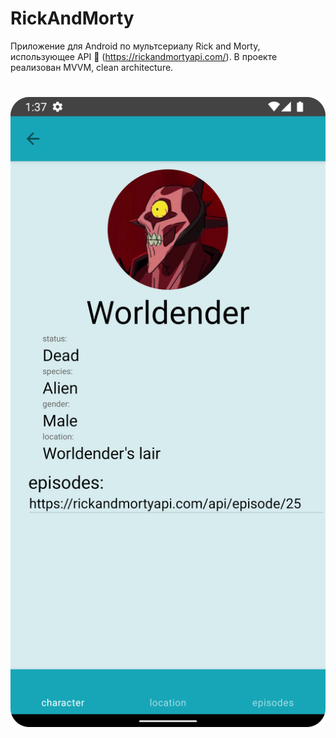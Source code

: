 # RickAndMorty
Приложение для Android по мультсериалу Rick and Morty, использующее API 🔗 (https://rickandmortyapi.com/). В проекте реализован MVVM, clean architecture.
#
![Screenshot](Screen/Screenshot_20220707_143215.png)
#
#
#
#
#

